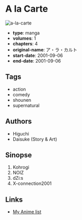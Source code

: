 # A la Carte

![a-la-carte](https://cdn.myanimelist.net/images/manga/1/30011.jpg)

-   **type**: manga
-   **volumes**: 1
-   **chapters**: 4
-   **original-name**: ア・ラ・カルト
-   **start-date**: 2001-09-06
-   **end-date**: 2001-09-06

## Tags

-   action
-   comedy
-   shounen
-   supernatural

## Authors

-   Higuchi
-   Daisuke (Story & Art)

## Sinopse

1. Kohrogi
2. NOIZ
3. dZi:s
4. X-connection2001

## Links

-   [My Anime list](https://myanimelist.net/manga/19479/A_la_Carte)
